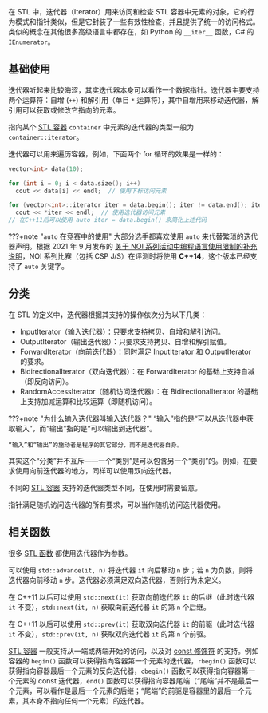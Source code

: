 在 STL 中，迭代器（Iterator）用来访问和检查 STL 容器中元素的对象，它的行为模式和指针类似，但是它封装了一些有效性检查，并且提供了统一的访问格式。类似的概念在其他很多高级语言中都存在，如 Python 的 `__iter__` 函数，C# 的 `IEnumerator`。

## 基础使用

迭代器听起来比较晦涩，其实迭代器本身可以看作一个数据指针。迭代器主要支持两个运算符：自增 (`++`) 和解引用（单目 `*` 运算符），其中自增用来移动迭代器，解引用可以获取或修改它指向的元素。

指向某个 [STL 容器](./container.md)  `container` 中元素的迭代器的类型一般为 `container::iterator`。

迭代器可以用来遍历容器，例如，下面两个 for 循环的效果是一样的：

```cpp
vector<int> data(10);

for (int i = 0; i < data.size(); i++)
  cout << data[i] << endl;  // 使用下标访问元素

for (vector<int>::iterator iter = data.begin(); iter != data.end(); iter++)
  cout << *iter << endl;  // 使用迭代器访问元素
// 在C++11后可以使用 auto iter = data.begin() 来简化上述代码
```

???+note "`auto` 在竞赛中的使用"
    大部分选手都喜欢使用 `auto` 来代替繁琐的迭代器声明。根据 2021 年 9 月发布的 [关于 NOI 系列活动中编程语言使用限制的补充说明](https://www.noi.cn/xw/2021-09-01/735729.shtml)，NOI 系列比赛（包括 CSP J/S）在评测时将使用 **C++14**，这个版本已经支持了 `auto` 关键字。

## 分类

在 STL 的定义中，迭代器根据其支持的操作依次分为以下几类：

- InputIterator（输入迭代器）：只要求支持拷贝、自增和解引访问。
- OutputIterator（输出迭代器）：只要求支持拷贝、自增和解引赋值。
- ForwardIterator（向前迭代器）：同时满足 InputIterator 和 OutputIterator 的要求。
- BidirectionalIterator（双向迭代器）：在 ForwardIterator 的基础上支持自减（即反向访问）。
- RandomAccessIterator（随机访问迭代器）：在 BidirectionalIterator 的基础上支持加减运算和比较运算（即随机访问）。

???+note "为什么输入迭代器叫输入迭代器？"
    “输入”指的是“可以从迭代器中获取输入”，而“输出”指的是“可以输出到迭代器”。
    
    “输入”和“输出”的施动者是程序的其它部分，而不是迭代器自身。

其实这个“分类”并不互斥——一个“类别”是可以包含另一个“类别”的。例如，在要求使用向前迭代器的地方，同样可以使用双向迭代器。

不同的 [STL 容器](./container.md) 支持的迭代器类型不同，在使用时需要留意。

指针满足随机访问迭代器的所有要求，可以当作随机访问迭代器使用。

## 相关函数

很多 [STL 函数](./algorithm.md) 都使用迭代器作为参数。

可以使用 `std::advance(it, n)` 将迭代器 `it` 向后移动 `n` 步；若 `n` 为负数，则将迭代器向前移动 `n` 步。迭代器必须满足双向迭代器，否则行为未定义。

在 C++11 以后可以使用 `std::next(it)` 获取向前迭代器 `it` 的后继（此时迭代器 `it` 不变），`std::next(it, n)` 获取向前迭代器 `it` 的第 `n` 个后继。

在 C++11 以后可以使用 `std::prev(it)` 获取双向迭代器 `it` 的前驱（此时迭代器 `it` 不变），`std::prev(it, n)` 获取双向迭代器 `it` 的第 `n` 个前驱。

[STL 容器](./container.md) 一般支持从一端或两端开始的访问，以及对 [const 修饰符](../const.md) 的支持。例如容器的 `begin()` 函数可以获得指向容器第一个元素的迭代器，`rbegin()` 函数可以获得指向容器最后一个元素的反向迭代器，`cbegin()` 函数可以获得指向容器第一个元素的 const 迭代器，`end()` 函数可以获得指向容器尾端（“尾端”并不是最后一个元素，可以看作是最后一个元素的后继；“尾端”的前驱是容器里的最后一个元素，其本身不指向任何一个元素）的迭代器。
